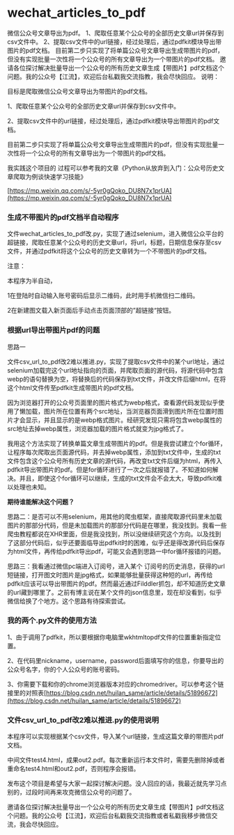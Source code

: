# wechat_articles_to_pdf
微信公众号文章导出为pdf。 1、爬取任意某个公众号的全部历史文章url并保存到csv文件中。 2、提取csv文件中的url链接，经过处理后，通过pdfkit模块导出带图片的pdf文档。 目前第二步只实现了将单篇公众号文章导出生成带图片的pdf，但没有实现批量一次性将一个公众号的所有文章导出为一个带图片的pdf文档。 邀请各位探讨解决批量导出一个公众号的所有历史文章生成【带图片】pdf文档这个问题。我的公众号【江流】，欢迎后台私戳我交流指教，我会尽快回应。
说明：

目标是爬取微信公众号文章导出为带图片的pdf文档。

1、爬取任意某个公众号的全部历史文章url并保存到csv文件中。

2、提取csv文件中的url链接，经过处理后，通过pdfkit模块导出带图片的pdf文档。

目前第二步只实现了将单篇公众号文章导出生成带图片的pdf，但没有实现批量一次性将一个公众号的所有文章导出为一个带图片的pdf文档。

我实践这个项目的 过程可以参考我的文章《Python从放弃到入门：公众号历史文章爬取为例谈快速学习技能》

[https://mp.weixin.qq.com/s/-5yr0gQoko_DU8N7x1prUA](https://mp.weixin.qq.com/s/-5yr0gQoko_DU8N7x1prUA)

### 生成不带图片的pdf文档半自动程序

文件wechat_articles_to_pdf改.py，实现了通过selenium，进入微信公众平台的超链接，爬取任意某个公众号的历史文章url，将url，标题，日期信息保存至csv文件，并通过pdfkit将这个公众号的历史文章转为一个不带图片的pdf文档。

注意：

本程序为半自动，

1在登陆时自动输入账号密码后显示二维码，此时用手机微信扫二维码。

2在新建图文载入新页面后手动点击页面顶部的”超链接“按钮。

### 根据url导出带图片pdf的问题

思路一

文件csv_url_to_pdf改2难以推进.py，实现了提取csv文件中的某个url地址，通过selenium加载完这个url地址指向的页面，并爬取页面的源代码，将源代码中包含webp的语句替换为空，将替换后的代码保存到txt文件，并改文件后缀html，在将这个html文件传至pdfkit生成带图片的pdf文档。

因为浏览器打开的公众号页面里的图片格式为webp格式，查看源代码发现似乎使用了懒加载，图片所在位置有两个src地址，当浏览器页面滑到图片所在位置时图片才会显示，并且显示的是webp格式图片。经研究发现只需将包含webp属性的src地址去掉webp属性，浏览器加载的图片格式就变为jpg格式了。

我用这个方法实现了转换单篇文章生成带图片的pdf。但是我尝试建立个for循环，让程序每次爬取出页面源代码，并去掉webp属性，添加到txt文件中，生成的txt文件包含这个公众号所有历史文章的源代码，再改变txt文件后缀为html，再传入pdfkit导出带图片的pdf。但是for循环进行了一次之后就报错了。不知道如何解决。并且，即使这个for循环可以继续，生成的txt文件会不会太大，导致pdfkit难以处理也未知。

**期待谁能解决这个问题？**

思路二：是否可以不用selenium，用其他的爬虫框架，直接爬取源代码里未加载图片的那部分代码，但是未加载图片的那部分代码是在哪里，我没找到。我看一些爬虫教程都说在XHR里面，但是我没找到，所以没继续研究这个方向。以及找到了这部分代码后，似乎还要面临导出pdfkit时的困难，似乎还是得改源代码后保存为html文件，再传给pdfkit导出pdf，可能又会遇到思路一中for循环报错的问题。

思路三：我看通过微信pc端进入订阅号，进入某个 订阅号的历史消息，获得的url短链接，打开图文时图片是jpg格式，如果能够批量获得这种短的url，再传给pdfkit应该可以导出带图片的pdf。然而最近通过Filddler抓包，却不知道历史文章的url藏到哪里了。之前有博主说在某个文件的json信息里，现在却没看到，似乎微信给换了个地方。这个思路有待探索尝试。

### 我的两个.py文件的使用方法

1、由于调用了pdfkit，所以要根据你电脑里wkhtmltopdf文件的位置重新指定位置。

2、在代码里nickname，username，password后面填写你的信息，你要导出的公众号名字，你的个人公众号的账号密码。

3、你需要下载和你的chrome浏览器版本对应的chromedriver。可以参考这个链接里的对照表[https://blog.csdn.net/huilan_same/article/details/51896672](https://blog.csdn.net/huilan_same/article/details/51896672)

### 文件csv_url_to_pdf改2难以推进.py的使用说明

本程序可以实现根据某个csv文件，导入某个url链接，生成这篇文章的带图片pdf文档。

中间文件test4.html，成果out2.pdf。每次重新运行本文件时，需要先删除掉或者重命名test4.html和out2.pdf，否则程序会报错。



发布这个项目是希望与大家一起探讨解决问题。没人回应的话，我最近就先学习点别的，过段时间再来攻克微信公众号的问题了。

邀请各位探讨解决批量导出一个公众号的所有历史文章生成【带图片】pdf文档这个问题。我的公众号【江流】，欢迎后台私戳我交流指教或者私戳我移步微信交流，我会尽快回应。

